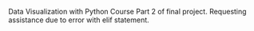 Data Visualization with Python Course Part 2 of final project. Requesting assistance due to error with elif statement.
